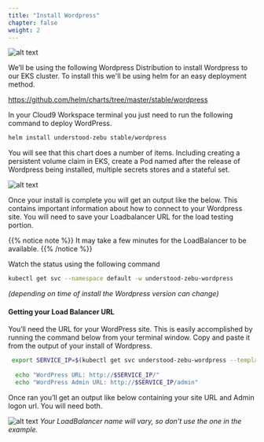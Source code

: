 ```yaml
---
title: "Install Wordpress"
chapter: false
weight: 2
---
```



![alt text](/images/ekscwci/wordpresslogo.png "Wordpress Logo")

We’ll be using the following Wordpress Distribution to install Wordpress to our EKS cluster. To install this we'll be using helm for an easy deployment method. 

https://github.com/helm/charts/tree/master/stable/wordpress 

In your Cloud9 Workspace terminal you just need to run the following command to deploy WordPress. 

```bash
helm install understood-zebu stable/wordpress
```

You will see that this chart does a number of items. Including creating a persistent volume claim in EKS, create a Pod named after the release of Wordpress being installed, multiple secrets stores and a stateful set. 
 

![alt text](/images/ekscwci/helminstalloutput.png "Helm Install Output")
 

Once your install is complete you will get an output like the below. This contains important information about how to connect to your Wordpress site. You will need to save your Loadbalancer URL for the load testing portion. 

{{% notice note %}}
It may take a few minutes for the LoadBalancer to be available.
{{% /notice %}} 

Watch the status using the following command
```bash
kubectl get svc --namespace default -w understood-zebu-wordpress
``` 
*(depending on time of install the Wordpress version can change)*


#### Getting your Load Balancer URL

You’ll need the URL for your WordPress site. This is easily accomplished by running the command below from your terminal window. Copy and paste it from the output of your install of Wordpress. 

```bash
 export SERVICE_IP=$(kubectl get svc understood-zebu-wordpress --template "{{ range (index .status.loadBalancer.ingress 0) }}{{.}}{{ end }}")
 
  echo "WordPress URL: http://$SERVICE_IP/"
  echo "WordPress Admin URL: http://$SERVICE_IP/admin"
```
Once ran you’ll get an output like below containing your site URL and Admin logon url. You will need both. 
 

![alt text](/images/ekscwci/lboutput.png "LB Output")
*Your LoadBalancer name will vary, so don’t use the one in the example.*

 
